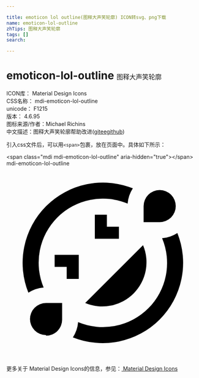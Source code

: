 ```yaml
---

title: emoticon lol outline(图释大声笑轮廓) ICON转svg、png下载
name: emoticon-lol-outline
zhTips: 图释大声笑轮廓
tags: []
search: 

---
```


# emoticon-lol-outline  <small style="font-size: 60%;font-weight: 100">图释大声笑轮廓</small>


<div class="detail-page">
<p>
<span>
ICON库：
<span class="badge-secondary badge">Material Design Icons</span> 
</span>
<br/>
<span>
CSS名称：
<span class="badge-secondary badge">mdi-emoticon-lol-outline</span> 
</span>
<br/>
<span>
unicode：
<span class="badge-secondary badge">F1215</span> 
<copy-btn content='F1215' btn-title=""></copy-btn>
<copy-btn :content='String.fromCodePoint(parseInt("F1215", 16))' btn-title="复制U"></copy-btn>
</span>
<br/>
<span>
版本：
<span class="badge-secondary badge">4.6.95</span> 
</span>
<br/>
<span>图标来源/作者：<span class="badge-light badge">Michael Richins</span></span> 
<br/>
<span class="zh-detail">中文描述：<span class="badge-primary badge">图释大声笑轮廓</span><span class="help-link"><span>帮助改进</span>(<a href="https://gitee.com/liuwave/icon-helper/edit/master/json/material/emoticon-lol-outline.json" target="_blank" rel="noopener noreferrer">gitee</a><a href="https://github.com/liuwave/icon-helper/edit/master/json/material/emoticon-lol-outline.json" target="_blank" rel="noopener noreferrer">github</a></span>)</span><br/>
</p>
</div>
<div class="alert alert-dark">
  <i class="mdi mdi-emoticon-lol-outline mdi-48px"></i>
  <i class="mdi mdi-emoticon-lol-outline mdi-36px"></i>
  <i class="mdi mdi-emoticon-lol-outline mdi-24px"></i>
  <i class="mdi mdi-emoticon-lol-outline mdi-18px"></i>
</div>
<div>
  <p>引入css文件后，可以用<code>&lt;span&gt;</code>包裹，放在页面中。具体如下所示：    
  </p>
  <div class="alert alert-primary" style="font-size: 14px">
    &lt;span class="mdi mdi-emoticon-lol-outline" aria-hidden="true"&gt;&lt;/span&gt;
    <copy-btn content='<span class="mdi mdi-emoticon-lol-outline" aria-hidden="true"></span>'></copy-btn>
  </div>
  <div class="alert alert-secondary">
    <i class="mdi mdi-emoticon-lol-outline"
    style="font-size: 24px"
    aria-hidden="true"></i> mdi-emoticon-lol-outline
    <copy-btn content="mdi-emoticon-lol-outline" btn-title="复制图标名称"></copy-btn>
  </div>
</div>
<div id="svg" class="svg-wrap">
<svg xmlns="http://www.w3.org/2000/svg" viewBox="0 0 24 24"><path d="M6 11V12.5H7.5V14H9V11M12.5 6H11V9H14V7.5H12.5M9.8 17A5.5 5.5 0 0 0 17 9.8M6.34 6.34A8 8 0 0 1 15.08 4.62A4.11 4.11 0 0 1 15.73 2.72A10 10 0 0 0 2.73 15.72A4.11 4.11 0 0 1 4.63 15.07A8 8 0 0 1 6.34 6.34M17.66 17.66A8 8 0 0 1 8.92 19.38A4.11 4.11 0 0 1 8.27 21.28A10 10 0 0 0 21.27 8.28A4.11 4.11 0 0 1 19.37 8.93A8 8 0 0 1 17.66 17.66M6 11V12.5H7.5V14H9V11M9.8 17A5.5 5.5 0 0 0 17 9.8M12.5 6H11V9H14V7.5H12.5M6 11V12.5H7.5V14H9V11M12.5 6H11V9H14V7.5H12.5M9.8 17A5.5 5.5 0 0 0 17 9.8M4.93 21A2 2 0 0 1 2.93 19A2 2 0 0 1 4.93 17H6.93V19A2 2 0 0 1 4.93 21.07M19.07 2.93A2 2 0 0 1 21.07 4.93A2 2 0 0 1 19.07 6.93H17.07V4.93A2 2 0 0 1 19.07 2.93Z" /></svg>
</div>
<detail full-name='mdi-emoticon-lol-outline'></detail>
    
<div><p>更多关于 Material Design Icons的信息，参见：<a target="_blank" href="https://iconhelper.cn/material.html"> Material Design Icons</a>
</p></div>
